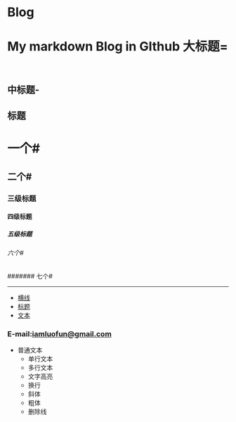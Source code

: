 # Blog
My markdown Blog in GIthub
大标题=  
==== 
中标题-  
-------

标题
------

# 一个#
## 二个#
### 三级标题  
#### 四级标题  
##### 五级标题  
###### 六个#
####### 七个#

****
* [横线](#横线)
* [标题](#标题)
* [文本](#文本)

### E-mail:iamluofun@gmail.com

* 普通文本
    * 单行文本
    * 多行文本
    * 文字高亮
    * 换行
    * 斜体
    * 粗体
    * 删除线
